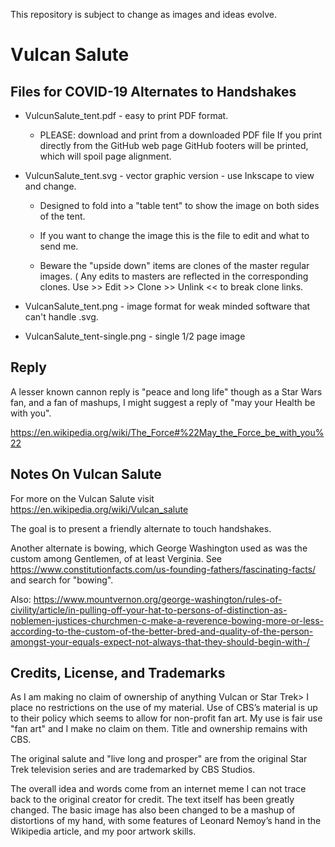This repository is subject to change as images and ideas evolve.

# Vulcan Salute
## Files for COVID-19 Alternates to Handshakes

* VulcunSalute_tent.pdf - easy to print PDF format.

  * PLEASE: download and print from a downloaded PDF file 
    If you print directly from the GitHub web page GitHub footers will be printed, 
    which will spoil page alignment. 

* VulcunSalute_tent.svg - vector graphic version - use Inkscape to view and change.

  * Designed to fold into a "table tent" to show the image on both sides of the tent.
  
  * If you want to change the image this is the file to edit and what to send me.
   
  * Beware the "upside down" items are clones of the master regular images. 
    ( Any edits to masters are reflected in the corresponding clones.
     Use >> Edit >> Clone >> Unlink << to break clone links. 

* VulcanSalute_tent.png - image format for weak minded software that can't handle .svg.

* VulcanSalute_tent-single.png - single 1/2 page image

## Reply

A lesser known cannon reply is "peace and long life" though as a Star Wars fan, and
a fan of mashups, I might suggest a reply of "may your Health be with you".

https://en.wikipedia.org/wiki/The_Force#%22May_the_Force_be_with_you%22

## Notes On Vulcan Salute 

For more on the Vulcan Salute visit https://en.wikipedia.org/wiki/Vulcan_salute

The goal is to present a friendly alternate to touch handshakes.

Another alternate is bowing, which George Washington used as was the custom among
Gentlemen, of at least Verginia. See https://www.constitutionfacts.com/us-founding-fathers/fascinating-facts/
and search for "bowing".

Also: https://www.mountvernon.org/george-washington/rules-of-civility/article/in-pulling-off-your-hat-to-persons-of-distinction-as-noblemen-justices-churchmen-c-make-a-reverence-bowing-more-or-less-according-to-the-custom-of-the-better-bred-and-quality-of-the-person-amongst-your-equals-expect-not-always-that-they-should-begin-with-/
## Credits, License, and Trademarks

As I am making no claim of ownership of anything Vulcan or Star Trek> I place no restrictions on the use of my material. Use of CBS’s material is up to their policy which seems to allow for non-profit fan art. My use is fair use "fan art" and I make no claim on them. Title and ownership remains with CBS.

The original salute and "live long and prosper" are from the original Star Trek television series and are trademarked by CBS Studios. 

The overall idea and words come from an internet meme I can not trace back to the original creator for credit. The text itself has been greatly changed. The basic image has also been changed to be a mashup of distortions of my hand, with some features of Leonard Nemoy’s hand in the Wikipedia article, and my poor artwork skills.


